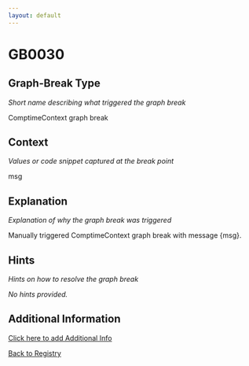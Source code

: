 ```yaml
---
layout: default
---
```

# GB0030

## Graph-Break Type
*Short name describing what triggered the graph break*

ComptimeContext graph break

## Context
*Values or code snippet captured at the break point*

msg

## Explanation
*Explanation of why the graph break was triggered*

Manually triggered ComptimeContext graph break with message {msg}.

## Hints
*Hints on how to resolve the graph break*

*No hints provided.*


## Additional Information

<!-- ADDITIONAL INFORMATION START - Add custom information below this line -->

<!-- ADDITIONAL INFORMATION END -->


[Click here to add Additional Info](https://github.com/pytorch-labs/compile-graph-break-site/edit/main/docs/gb/gb0030.md)

[Back to Registry](../index.html)
